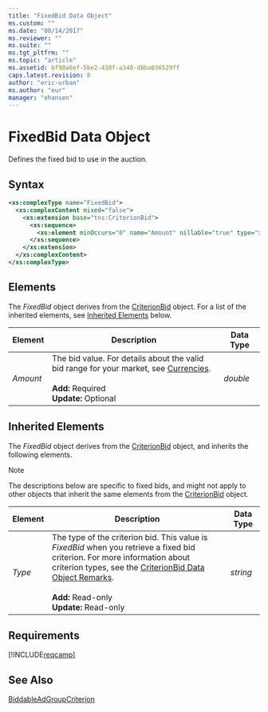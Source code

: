 ```yaml
---
title: "FixedBid Data Object"
ms.custom: ""
ms.date: "08/14/2017"
ms.reviewer: ""
ms.suite: ""
ms.tgt_pltfrm: ""
ms.topic: "article"
ms.assetid: bf90a6ef-5be2-438f-a348-d8ba036529ff
caps.latest.revision: 8
author: "eric-urban"
ms.author: "eur"
manager: "ehansen"
---
```

# FixedBid Data Object
Defines the fixed bid to use in the auction.

## Syntax

```xml
<xs:complexType name="FixedBid">
  <xs:complexContent mixed="false">
    <xs:extension base="tns:CriterionBid">
      <xs:sequence>
        <xs:element minOccurs="0" name="Amount" nillable="true" type="xs:double" />
      </xs:sequence>
    </xs:extension>
  </xs:complexContent>
</xs:complexType>
```

## <a name="Elements"></a>Elements
The *FixedBid* object derives from the [CriterionBid](../campaign-api/criterionbid-data-object.md) object. For a list of the inherited elements, see [Inherited Elements](#inheritedelements) below.

|Element|Description|Data Type|
|-----------|---------------|-------------|
|*Amount*|The bid value. For details about the valid bid range for your market, see [Currencies](http://msdn.microsoft.com/library/bing-ads-currencies.aspx).<br/><br/>**Add:** Required<br/>**Update:** Optional|*double*|

## <a name="InheritedElements"></a>Inherited Elements
The *FixedBid* object derives from the [CriterionBid](../campaign-api/criterionbid-data-object.md) object, and inherits the following elements. 

> [!NOTE]
> The descriptions below are specific to fixed bids, and might not apply to other objects that inherit the same elements from the [CriterionBid](../campaign-api/criterionbid-data-object.md) object.

|Element|Description|Data Type|
|-----------|---------------|-------------|
|*Type*|The type of the criterion bid. This value is *FixedBid* when you retrieve a fixed bid criterion. For more information about criterion types, see the [CriterionBid Data Object Remarks](../campaign-api/criterionbid-data-object.md#remarks).<br/><br/>**Add:** Read-only<br/>**Update:** Read-only|*string*|

## Requirements
[!INCLUDE[reqcamp](../campaign-api/includes/reqcamp.md)]
## See Also
[BiddableAdGroupCriterion](../campaign-api/biddableadgroupcriterion-data-object.md)


